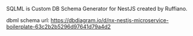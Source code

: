 SQLML is Custom DB Schema Generator for NestJS created by Ruffiano.


dbml schema url:
https://dbdiagram.io/d/nx-nestjs-microservice-boilerplate-63c2b2b5296d97641d79a4d2